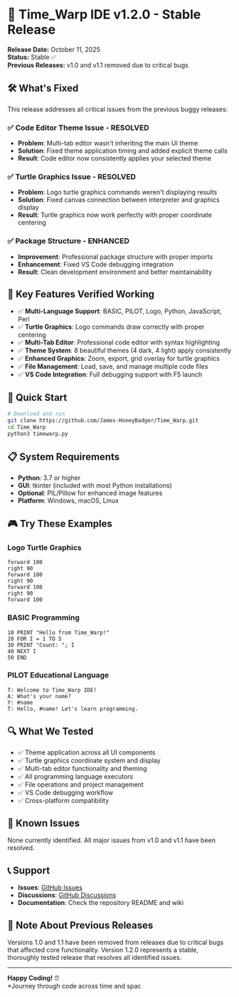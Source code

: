 # 🚀 Time_Warp IDE v1.2.0 - Stable Release

**Release Date:** October 11, 2025  
**Status:** Stable ✅  
**Previous Releases:** v1.0 and v1.1 removed due to critical bugs

## 🛠️ What's Fixed

This release addresses all critical issues from the previous buggy releases:

### ✅ Code Editor Theme Issue - RESOLVED
- **Problem**: Multi-tab editor wasn't inheriting the main UI theme
- **Solution**: Fixed theme application timing and added explicit theme calls
- **Result**: Code editor now consistently applies your selected theme

### ✅ Turtle Graphics Issue - RESOLVED  
- **Problem**: Logo turtle graphics commands weren't displaying results
- **Solution**: Fixed canvas connection between interpreter and graphics display
- **Result**: Turtle graphics now work perfectly with proper coordinate centering

### ✅ Package Structure - ENHANCED
- **Improvement**: Professional package structure with proper imports
- **Enhancement**: Fixed VS Code debugging integration
- **Result**: Clean development environment and better maintainability

## 🎯 Key Features Verified Working

- ✅ **Multi-Language Support**: BASIC, PILOT, Logo, Python, JavaScript, Perl
- ✅ **Turtle Graphics**: Logo commands draw correctly with proper centering
- ✅ **Multi-Tab Editor**: Professional code editor with syntax highlighting
- ✅ **Theme System**: 8 beautiful themes (4 dark, 4 light) apply consistently
- ✅ **Enhanced Graphics**: Zoom, export, grid overlay for turtle graphics
- ✅ **File Management**: Load, save, and manage multiple code files
- ✅ **VS Code Integration**: Full debugging support with F5 launch

## 🚀 Quick Start

```bash
# Download and run
git clone https://github.com/James-HoneyBadger/Time_Warp.git
cd Time_Warp
python3 timewarp.py
```

## 📋 System Requirements

- **Python**: 3.7 or higher
- **GUI**: tkinter (included with most Python installations)
- **Optional**: PIL/Pillow for enhanced image features
- **Platform**: Windows, macOS, Linux

## 🎮 Try These Examples

### Logo Turtle Graphics
```logo
forward 100
right 90
forward 100
right 90
forward 100
right 90
forward 100
```

### BASIC Programming
```basic
10 PRINT "Hello from Time_Warp!"
20 FOR I = 1 TO 5
30 PRINT "Count: "; I
40 NEXT I
50 END
```

### PILOT Educational Language
```pilot
T: Welcome to Time_Warp IDE!
A: What's your name?
Y: #name
T: Hello, #name! Let's learn programming.
```

## 🔍 What We Tested

- ✅ Theme application across all UI components
- ✅ Turtle graphics coordinate system and display
- ✅ Multi-tab editor functionality and theming
- ✅ All programming language executors
- ✅ File operations and project management
- ✅ VS Code debugging workflow
- ✅ Cross-platform compatibility

## 🐛 Known Issues

None currently identified. All major issues from v1.0 and v1.1 have been resolved.

## 📞 Support

- **Issues**: [GitHub Issues](https://github.com/James-HoneyBadger/Time_Warp/issues)
- **Discussions**: [GitHub Discussions](https://github.com/James-HoneyBadger/Time_Warp/discussions)
- **Documentation**: Check the repository README and wiki

## 🙏 Note About Previous Releases

Versions 1.0 and 1.1 have been removed from releases due to critical bugs that affected core functionality. Version 1.2.0 represents a stable, thoroughly tested release that resolves all identified issues.

---

**Happy Coding!** ⏰  
*Journey through code across time and spac
